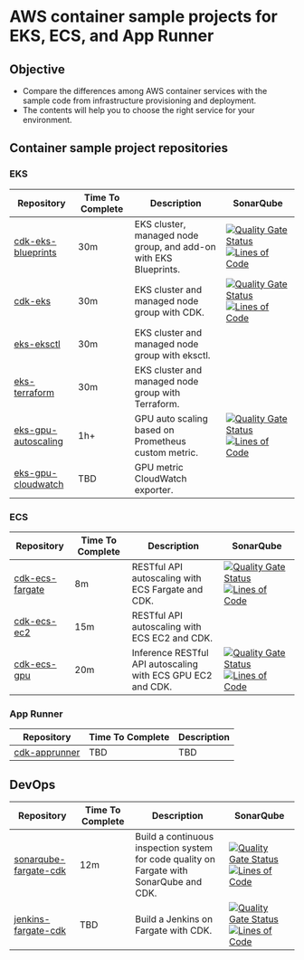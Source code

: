 # AWS container sample projects for EKS, ECS, and App Runner

## Objective

* Compare the differences among AWS container services with the sample code from infrastructure provisioning and deployment.
* The contents will help you to choose the right service for your environment.

## Container sample project repositories

### EKS

| Repository                                                               | Time To Complete | Description          |  SonarQube  |
|--------------------------------------------------------------------------|------------------|----------------------|----------------------|
| [cdk-eks-blueprints](https://github.com/engel80/cdk-eks-blueprints)      | 30m | EKS cluster, managed node group, and add-on with EKS Blueprints. | [![Quality Gate Status](https://sonarcloud.io/api/project_badges/measure?project=engel80_jenkins-fargate-cdk&metric=alert_status)](https://sonarcloud.io/summary/new_code?id=engel80_jenkins-fargate-cdk) [![Lines of Code](https://sonarcloud.io/api/project_badges/measure?project=engel80_jenkins-fargate-cdk&metric=ncloc)](https://sonarcloud.io/summary/new_code?id=engel80_jenkins-fargate-cdk)|    |
| [cdk-eks](https://github.com/engel80/cdk-eks)                            | 30m | EKS cluster and managed node group with CDK.        | [![Quality Gate Status](https://sonarcloud.io/api/project_badges/measure?project=engel80_cdk-eks&metric=alert_status)](https://sonarcloud.io/summary/new_code?id=engel80_cdk-eks)  [![Lines of Code](https://sonarcloud.io/api/project_badges/measure?project=engel80_cdk-eks&metric=ncloc)](https://sonarcloud.io/summary/new_code?id=engel80_cdk-eks)    |
| [eks-eksctl](https://github.com/engel80/eks-eksctl)                      | 30m | EKS cluster and managed node group with eksctl.     |    |
| [eks-terraform](https://github.com/engel80/eks-terraform)                | 30m | EKS cluster and managed node group with Terraform.  |    |
| [eks-gpu-autoscaling](https://github.com/engel80/eks-gpu-autoscaling)    | 1h+ | GPU auto scaling based on Prometheus custom metric. | [![Quality Gate Status](https://sonarcloud.io/api/project_badges/measure?project=engel80_eks-gpu-autoscaling&metric=alert_status)](https://sonarcloud.io/summary/new_code?id=engel80_eks-gpu-autoscaling) [![Lines of Code](https://sonarcloud.io/api/project_badges/measure?project=engel80_eks-gpu-autoscaling&metric=ncloc)](https://sonarcloud.io/summary/new_code?id=engel80_eks-gpu-autoscaling)   |
| [eks-gpu-cloudwatch](https://github.com/engel80/eks-gpu-cloudwatch)      | TBD | GPU metric CloudWatch exporter.                      |    |

### ECS

| Repository                                                     | Time To Complete  | Description          | SonarQube  |
|----------------------------------------------------------------|-------------------|----------------------|---------------------|
| [cdk-ecs-fargate](https://github.com/engel80/cdk-ecs-fargate)  | 8m  | RESTful API autoscaling with ECS Fargate and CDK. | [![Quality Gate Status](https://sonarcloud.io/api/project_badges/measure?project=engel80_cdk-ecs-fargate&metric=alert_status)](https://sonarcloud.io/summary/new_code?id=engel80_cdk-ecs-fargate) [![Lines of Code](https://sonarcloud.io/api/project_badges/measure?project=engel80_cdk-ecs-fargate&metric=ncloc)](https://sonarcloud.io/summary/new_code?id=engel80_cdk-ecs-fargate)   |
| [cdk-ecs-ec2](https://github.com/engel80/cdk-ecs-ec2)          | 15m | RESTful API autoscaling with ECS EC2 and CDK.     |  |
| [cdk-ecs-gpu](https://github.com/engel80/cdk-ecs-gpu)          | 20m | Inference RESTful API autoscaling with ECS GPU EC2 and CDK.   | [![Quality Gate Status](https://sonarcloud.io/api/project_badges/measure?project=engel80_cdk-ecs-gpu&metric=alert_status)](https://sonarcloud.io/summary/new_code?id=engel80_cdk-ecs-gpu) [![Lines of Code](https://sonarcloud.io/api/project_badges/measure?project=engel80_cdk-ecs-gpu&metric=ncloc)](https://sonarcloud.io/summary/new_code?id=engel80_cdk-ecs-gpu) |

### App Runner

| Repository                    | Time To Complete  | Description          |
|-------------------------------|-------------------|----------------------|
| [cdk-apprunner](https://github.com/engel80/cdk-apprunner)  | TBD  | TBD |

## DevOps

| Repository                    | Time To Complete  | Description          |  SonarQube  |
|-------------------------------|-------------------|----------------------|---------------------|
| [sonarqube-fargate-cdk](https://github.com/engel80/sonarqube-fargate-cdk)  | 12m | Build a continuous inspection system for code quality on Fargate with SonarQube and CDK. | [![Quality Gate Status](https://sonarcloud.io/api/project_badges/measure?project=engel80_sonarqube-fargate-cdk&metric=alert_status)](https://sonarcloud.io/summary/new_code?id=engel80_sonarqube-fargate-cdk) [![Lines of Code](https://sonarcloud.io/api/project_badges/measure?project=engel80_sonarqube-fargate-cdk&metric=ncloc)](https://sonarcloud.io/summary/new_code?id=engel80_sonarqube-fargate-cdk) |
| [jenkins-fargate-cdk](https://github.com/engel80/jenkins-fargate-cdk)  | TBD | Build a Jenkins on Fargate with CDK. | [![Quality Gate Status](https://sonarcloud.io/api/project_badges/measure?project=engel80_jenkins-fargate-cdk&metric=alert_status)](https://sonarcloud.io/summary/new_code?id=engel80_jenkins-fargate-cdk) [![Lines of Code](https://sonarcloud.io/api/project_badges/measure?project=engel80_jenkins-fargate-cdk&metric=ncloc)](https://sonarcloud.io/summary/new_code?id=engel80_jenkins-fargate-cdk) |


